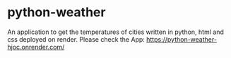 # python-weather 
An application to get the temperatures of cities written in python, html and css deployed on render.
Please check the App: https://python-weather-hjoc.onrender.com/
